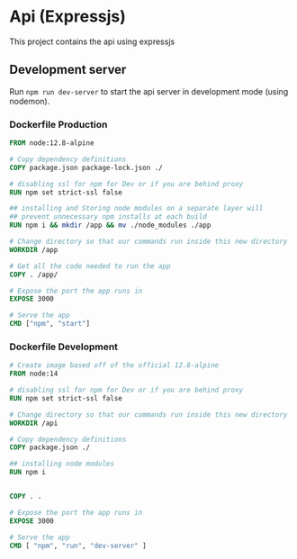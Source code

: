 # Api (Expressjs) 

This project contains the api using expressjs

## Development server

Run `npm run dev-server` to start the api server in development mode (using nodemon).
### Dockerfile Production

```dockerfile
FROM node:12.8-alpine

# Copy dependency definitions
COPY package.json package-lock.json ./

# disabling ssl for npm for Dev or if you are behind proxy
RUN npm set strict-ssl false

## installing and Storing node modules on a separate layer will 
## prevent unnecessary npm installs at each build
RUN npm i && mkdir /app && mv ./node_modules ./app

# Change directory so that our commands run inside this new directory
WORKDIR /app

# Get all the code needed to run the app
COPY . /app/

# Expose the port the app runs in
EXPOSE 3000

# Serve the app
CMD ["npm", "start"]

```
### Dockerfile Development
```dockerfile
# Create image based off of the official 12.8-alpine
FROM node:14

# disabling ssl for npm for Dev or if you are behind proxy
RUN npm set strict-ssl false

# Change directory so that our commands run inside this new directory
WORKDIR /api

# Copy dependency definitions
COPY package.json ./

## installing node modules
RUN npm i


COPY . .

# Expose the port the app runs in
EXPOSE 3000

# Serve the app
CMD [ "npm", "run", "dev-server" ]

```
